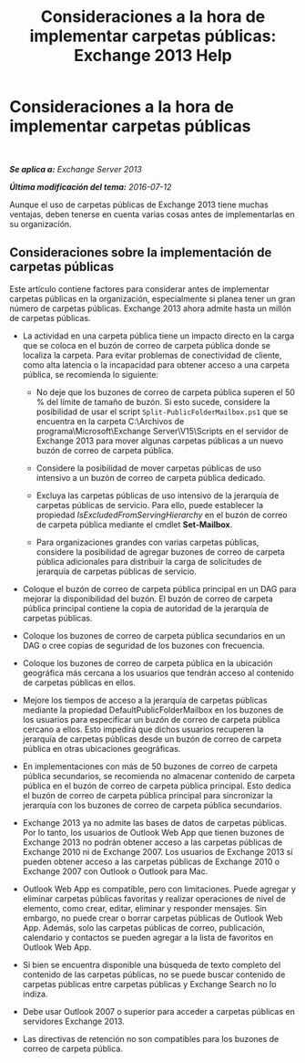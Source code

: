 ﻿---
title: 'Consideraciones a la hora de implementar carpetas públicas: Exchange 2013 Help'
TOCTitle: Consideraciones a la hora de implementar carpetas públicas
ms:assetid: 2e416eed-b88f-45db-a482-1232fd2610fa
ms:mtpsurl: https://technet.microsoft.com/es-es/library/Dn957481(v=EXCHG.150)
ms:contentKeyID: 64966457
ms.date: 04/23/2018
mtps_version: v=EXCHG.150
ms.translationtype: HT
---

# Consideraciones a la hora de implementar carpetas públicas

 

_**Se aplica a:** Exchange Server 2013_

_**Última modificación del tema:** 2016-07-12_

Aunque el uso de carpetas públicas de Exchange 2013 tiene muchas ventajas, deben tenerse en cuenta varias cosas antes de implementarlas en su organización.

## Consideraciones sobre la implementación de carpetas públicas

Este artículo contiene factores para considerar antes de implementar carpetas públicas en la organización, especialmente si planea tener un gran número de carpetas públicas. Exchange 2013 ahora admite hasta un millón de carpetas públicas.

  - La actividad en una carpeta pública tiene un impacto directo en la carga que se coloca en el buzón de correo de carpeta pública donde se localiza la carpeta. Para evitar problemas de conectividad de cliente, como alta latencia o la incapacidad para obtener acceso a una carpeta pública, se recomienda lo siguiente:
    
      - No deje que los buzones de correo de carpeta pública superen el 50 % del límite de tamaño de buzón. Si esto sucede, considere la posibilidad de usar el script `Split-PublicFolderMailbox.ps1` que se encuentra en la carpeta C:\\Archivos de programa\\Microsoft\\Exchange Server\\V15\\Scripts en el servidor de Exchange 2013 para mover algunas carpetas públicas a un nuevo buzón de correo de carpeta pública.
    
      - Considere la posibilidad de mover carpetas públicas de uso intensivo a un buzón de correo de carpeta pública dedicado.
    
      - Excluya las carpetas públicas de uso intensivo de la jerarquía de carpetas públicas de servicio. Para ello, puede establecer la propiedad *IsExcludedFromServingHierarchy* en el buzón de correo de carpeta pública mediante el cmdlet **Set-Mailbox**.
    
      - Para organizaciones grandes con varias carpetas públicas, considere la posibilidad de agregar buzones de correo de carpeta pública adicionales para distribuir la carga de solicitudes de jerarquía de carpetas públicas de servicio.

  - Coloque el buzón de correo de carpeta pública principal en un DAG para mejorar la disponibilidad del buzón. El buzón de correo de carpeta pública principal contiene la copia de autoridad de la jerarquía de carpetas públicas.

  - Coloque los buzones de correo de carpeta pública secundarios en un DAG o cree copias de seguridad de los buzones con frecuencia.

  - Coloque los buzones de correo de carpeta pública en la ubicación geográfica más cercana a los usuarios que tendrán acceso al contenido de carpetas públicas en ellos.

  - Mejore los tiempos de acceso a la jerarquía de carpetas públicas mediante la propiedad DefaultPublicFolderMailbox en los buzones de los usuarios para especificar un buzón de correo de carpeta pública cercano a ellos. Esto impedirá que dichos usuarios recuperen la jerarquía de carpetas públicas desde un buzón de correo de carpeta pública en otras ubicaciones geográficas.

  - En implementaciones con más de 50 buzones de correo de carpeta pública secundarios, se recomienda no almacenar contenido de carpeta pública en el buzón de correo de carpeta pública principal. Esto dedica el buzón de correo de carpeta pública principal para sincronizar la jerarquía con los buzones de correo de carpeta pública secundarios.

  - Exchange 2013 ya no admite las bases de datos de carpetas públicas. Por lo tanto, los usuarios de Outlook Web App que tienen buzones de Exchange 2013 no podrán obtener acceso a las carpetas públicas de Exchange 2010 ni de Exchange 2007. Los usuarios de Exchange 2013 sí pueden obtener acceso a las carpetas públicas de Exchange 2010 o Exchange 2007 con Outlook o Outlook para Mac.

  - Outlook Web App es compatible, pero con limitaciones. Puede agregar y eliminar carpetas públicas favoritas y realizar operaciones de nivel de elemento, como crear, editar, eliminar y responder mensajes. Sin embargo, no puede crear o borrar carpetas públicas de Outlook Web App. Además, solo las carpetas públicas de correo, publicación, calendario y contactos se pueden agregar a la lista de favoritos en Outlook Web App.

  - Si bien se encuentra disponible una búsqueda de texto completo del contenido de las carpetas públicas, no se puede buscar contenido de carpetas públicas entre carpetas públicas y Exchange Search no lo indiza.

  - Debe usar Outlook 2007 o superior para acceder a carpetas públicas en servidores Exchange 2013.

  - Las directivas de retención no son compatibles para los buzones de correo de carpeta pública.

